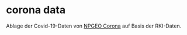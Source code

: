 # corona data

Ablage der Covid-19-Daten von [NPGEO Corona](https://npgeo-corona-npgeo-de.hub.arcgis.com) auf Basis der RKI-Daten.

